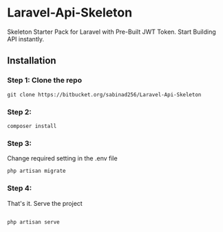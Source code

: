 # Laravel-Api-Skeleton
Skeleton Starter Pack for Laravel with Pre-Built JWT Token. Start Building API instantly.

## Installation

### Step 1: Clone the repo
```
git clone https://bitbucket.org/sabinad256/Laravel-Api-Skeleton
```

### Step 2: 
```
composer install

```
### Step 3: 
Change required setting in the .env file
```
php artisan migrate

```

### Step 4: 

That's it. Serve the project
```

php artisan serve
